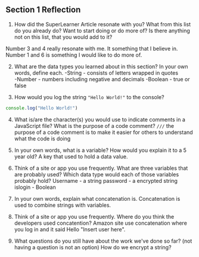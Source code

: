 ## Section 1 Reflection

1. How did the SuperLearner Article resonate with you? What from this list do you already do? Want to start doing or do more of? Is there anything not on this list, that you would add to it?

Number 3 and 4 really resonate with me. It something that I believe in. Number 1 and 6 is something I would like to do more of.

2. What are the data types you learned about in this section? In your own words, define each.
-String - consists of letters wrapped in quotes  
-Number - numbers including negative and decimals
-Boolean - true or false

3. How would you log the string `"Hello World!"` to the console?
```javascript
console.log("Hello World!")
```
4. What is/are the character(s) you would use to indicate comments in a JavaScript file? What is the purpose of a code comment?
`///` the purpose of a code comment is to make it easier for others to understand what the code is doing

5. In your own words, what is a variable? How would you explain it to a 5 year old?
A key that used to hold a data value.

6. Think of a site or app you use frequently. What are three variables that are probably used? Which data type would each of those variables probably hold?
Username - a string
password - a encrypted string
islogin - Boolean

7. In your own words, explain what concatenation is.
Concatenation is used to combine strings with variables.

8. Think of a site or app you use frequently. Where do you think the developers used concatention?
Amazon site use concatenation where you log in and it said Hello "Insert user here".

9. What questions do you still have about the work we've done so far? (not having a question is not an option)
How do we encrypt a string?
